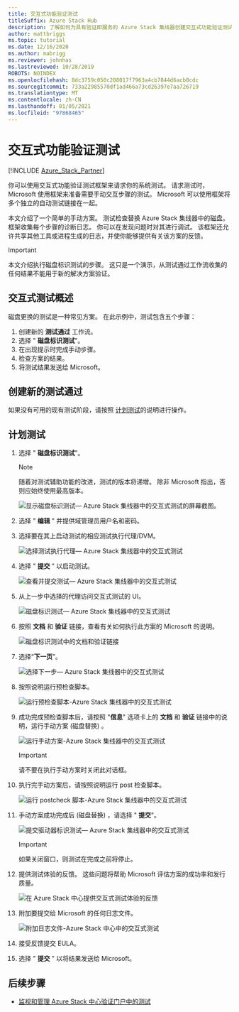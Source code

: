 ```yaml
---
title: 交互式功能验证测试
titleSuffix: Azure Stack Hub
description: 了解如何为具有验证即服务的 Azure Stack 集线器创建交互式功能验证测试。
author: mattbriggs
ms.topic: tutorial
ms.date: 12/16/2020
ms.author: mabrigg
ms.reviewer: johnhas
ms.lastreviewed: 10/28/2019
ROBOTS: NOINDEX
ms.openlocfilehash: 8dc3759c050c208017f7963a4cb7844d6acb8cdc
ms.sourcegitcommit: 733a22985570df1ad466a73cd26397e7aa726719
ms.translationtype: MT
ms.contentlocale: zh-CN
ms.lasthandoff: 01/05/2021
ms.locfileid: "97868465"
---
```

# <a name="interactive-feature-verification-testing"></a>交互式功能验证测试  

[!INCLUDE [Azure_Stack_Partner](./includes/azure-stack-partner-appliesto.md)]

你可以使用交互式功能验证测试框架来请求你的系统测试。 请求测试时，Microsoft 使用框架来准备需要手动交互步骤的测试。 Microsoft 可以使用框架将多个独立的自动测试链接在一起。

本文介绍了一个简单的手动方案。 测试检查替换 Azure Stack 集线器中的磁盘。 框架收集每个步骤的诊断日志。 你可以在发现问题时对其进行调试。 该框架还允许共享其他工具或进程生成的日志，并使你能够提供有关该方案的反馈。

> [!Important]  
> 本文介绍执行磁盘标识测试的步骤。 这只是一个演示，从测试通过工作流收集的任何结果不能用于新的解决方案验证。

## <a name="overview-of-interactive-testing"></a>交互式测试概述

磁盘更换的测试是一种常见方案。 在此示例中，测试包含五个步骤：

1. 创建新的 **测试通过** 工作流。
2. 选择 " **磁盘标识测试**"。
3. 在出现提示时完成手动步骤。
4. 检查方案的结果。
5. 将测试结果发送给 Microsoft。

## <a name="create-a-new-test-pass"></a>创建新的测试通过

如果没有可用的现有测试阶段，请按照 [计划测试](azure-stack-vaas-schedule-test-pass.md)的说明进行操作。

## <a name="schedule-the-test"></a>计划测试

1. 选择 " **磁盘标识测试**"。

    > [!Note]  
    > 随着对测试辅助功能的改进，测试的版本将递增。 除非 Microsoft 指出，否则应始终使用最高版本。

    ![显示磁盘标识测试— Azure Stack 集线器中的交互式测试的屏幕截图。](media/azure-stack-vaas-interactive-feature-verification/image4.png)

2. 选择 " **编辑** " 并提供域管理员用户名和密码。

3. 选择要在其上启动测试的相应测试执行代理/DVM。

    ![选择测试执行代理— Azure Stack 集线器中的交互式测试](media/azure-stack-vaas-interactive-feature-verification/image5.png)

4. 选择 " **提交** " 以启动测试。

    ![查看并提交测试— Azure Stack 集线器中的交互式测试](media/azure-stack-vaas-interactive-feature-verification/image6.png)

5. 从上一步中选择的代理访问交互式测试的 UI。

    ![磁盘标识测试— Azure Stack 集线器中的交互式测试](media/azure-stack-vaas-interactive-feature-verification/image8.png)

6. 按照 **文档** 和 **验证** 链接，查看有关如何执行此方案的 Microsoft 的说明。

    ![磁盘标识测试中的文档和验证链接](media/azure-stack-vaas-interactive-feature-verification/image9.png)

7. 选择“**下一页**”。

    ![选择下一步— Azure Stack 集线器中的交互式测试](media/azure-stack-vaas-interactive-feature-verification/image10.png)

8. 按照说明运行预检查脚本。

    ![运行预检查脚本-Azure Stack 集线器中的交互式测试](media/azure-stack-vaas-interactive-feature-verification/image11.png)

9. 成功完成预检查脚本后，请按照 "**信息**" 选项卡上的 **文档** 和 **验证** 链接中的说明，运行手动方案 (磁盘替换) 。

    ![运行手动方案-Azure Stack 集线器中的交互式测试](media/azure-stack-vaas-interactive-feature-verification/image12.png)

    > [!Important]  
    > 请不要在执行手动方案时关闭此对话框。

10. 执行完手动方案后，请按照说明运行 post 检查脚本。

    ![运行 postcheck 脚本-Azure Stack 集线器中的交互式测试](media/azure-stack-vaas-interactive-feature-verification/image13.png)

11. 手动方案成功完成后 (磁盘替换) ，请选择 " **提交**"。

    ![提交驱动器标识测试— Azure Stack 集线器中的交互式测试](media/azure-stack-vaas-interactive-feature-verification/image14.png)

    > [!Important]  
    > 如果关闭窗口，则测试在完成之前将停止。

12. 提供测试体验的反馈。 这些问题将帮助 Microsoft 评估方案的成功率和发行质量。

    ![在 Azure Stack 中心提供交互式测试体验的反馈](media/azure-stack-vaas-interactive-feature-verification/image15.png)

13. 附加要提交给 Microsoft 的任何日志文件。

    ![附加日志文件-Azure Stack 中心中的交互式测试](media/azure-stack-vaas-interactive-feature-verification/image16.png)

14. 接受反馈提交 EULA。

15. 选择 " **提交** " 以将结果发送给 Microsoft。

## <a name="next-steps"></a>后续步骤

- [监视和管理 Azure Stack 中心验证门户中的测试](azure-stack-vaas-monitor-test.md)
